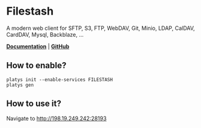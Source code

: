 # Filestash

A modern web client for SFTP, S3, FTP, WebDAV, Git, Minio, LDAP, CalDAV, CardDAV, Mysql, Backblaze, ...

**[Documentation](https://github.com/mickael-kerjean/filestash)** | **[GitHub](https://github.com/mickael-kerjean/filestash)**

## How to enable?

```
platys init --enable-services FILESTASH
platys gen
```

## How to use it?

Navigate to <http://198.19.249.242:28193>
